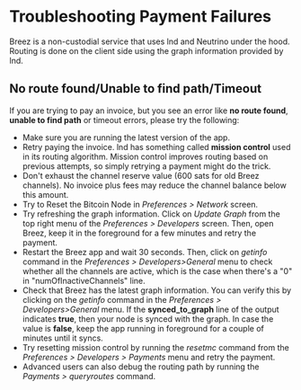 # Troubleshooting Payment Failures

Breez is a non-custodial service that uses lnd and Neutrino under the hood.
Routing is done on the client side using the graph information provided by lnd. 

## No route found/Unable to find path/Timeout
If you are trying to pay an invoice, but you see an error like **no route found**, **unable to find path** or timeout errors, please try the following:
* Make sure you are running the latest version of the app.
* Retry paying the invoice. lnd has something called **mission control** used in its routing algorithm. Mission control improves routing based on previous attempts, so simply retrying a payment might do the trick. 
* Don't exhaust the channel reserve value (600 sats for old Breez channels). No invoice plus fees may  reduce the channel balance below this amount.
* Try to Reset the Bitcoin Node in _Preferences > Network_ screen.
* Try refreshing the graph information. Click on _Update Graph_ from the top right menu of the _Preferences > Developers_ screen. Then, open Breez, keep it in the foreground for a few minutes and retry the payment. 
* Restart the Breez app and wait 30 seconds. Then, click on _getinfo_ command in the _Preferences > Developers>General_ menu to check whether all the channels are active, which is the case when there's a "0" in "numOfInactiveChannels" line.
* Check that Breez has the latest graph information. You can verify this by clicking on the  _getinfo_ command in the _Preferences > Developers>General_ menu. If the **synced_to_graph** line of the output indicates **true**, then your node is synced with the graph. In case the value is **false**, keep the app running in foreground for a couple of minutes until it syncs.
* Try resetting mission control by running the _resetmc_ command from the _Preferences > Developers > Payments_ menu and retry the payment.   
* Advanced users can also debug the routing path by running the _Payments > queryroutes_ command. 
